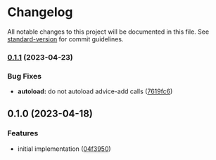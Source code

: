 # Changelog

All notable changes to this project will be documented in this file. See [standard-version](https://github.com/conventional-changelog/standard-version) for commit guidelines.

### [0.1.1](https://github.com/jimeh/yank-indent/compare/v0.1.0...v0.1.1) (2023-04-23)


### Bug Fixes

* **autoload:** do not autoload advice-add calls ([7619fc6](https://github.com/jimeh/yank-indent/commit/7619fc6d910a93697eb74236344632c161d0dcd5))

## 0.1.0 (2023-04-18)


### Features

* initial implementation ([04f3950](https://github.com/jimeh/yank-indent/commit/04f3950b016f020feff1d00e23f49c9213d284aa))
